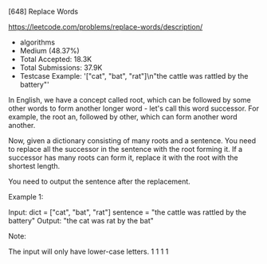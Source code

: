 [648] Replace Words  

https://leetcode.com/problems/replace-words/description/

* algorithms
* Medium (48.37%)
* Total Accepted:    18.3K
* Total Submissions: 37.9K
* Testcase Example:  '["cat", "bat", "rat"]\n"the cattle was rattled by the battery"'


In English, we have a concept called root, which can be followed by some other words to form another longer word - let's call this word successor. For example, the root an, followed by other, which can form another word another.




Now, given a dictionary consisting of many roots and a sentence. You need to replace all the successor in the sentence with the root forming it. If a successor has many roots can form it, replace it with the root with the shortest length.



You need to output the sentence after the replacement.



Example 1:

Input: dict = ["cat", "bat", "rat"]
sentence = "the cattle was rattled by the battery"
Output: "the cat was rat by the bat"




Note:

The input will only have lower-case letters.
 1 
 1 
 1 
 1 


